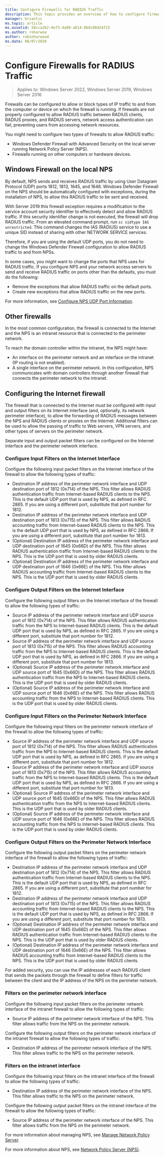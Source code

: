 ```yaml
---
title: Configure Firewalls for RADIUS Traffic
description: This topic provides an overview of how to configure firewalls to allow RADIUS traffic for Network Policy Server in Windows Server 2016.
manager: brianlic
ms.topic: article
ms.assetid: 58cca2b2-4ef3-4a09-a614-8bdc08d24f15
ms.author: roharwoo
author: robinharwood
ms.date: 08/07/2020
---
```


# Configure Firewalls for RADIUS Traffic

>Applies to: Windows Server 2022, Windows Server 2019, Windows Server 2016

Firewalls can be configured to allow or block types of IP traffic to and from the computer or device on which the firewall is running. If firewalls are not properly configured to allow RADIUS traffic between RADIUS clients, RADIUS proxies, and RADIUS servers, network access authentication can fail, preventing users from accessing network resources.

You might need to configure two types of firewalls to allow RADIUS traffic:

- Windows Defender Firewall with Advanced Security on the local server running Network Policy Server (NPS).
- Firewalls running on other computers or hardware devices.

## Windows Firewall on the local NPS

By default, NPS sends and receives RADIUS traffic by using User Datagram Protocol \(UDP\) ports 1812, 1813, 1645, and 1646. Windows Defender Firewall on the NPS should be automatically configured with exceptions, during the installation of NPS, to allow this RADIUS traffic to be sent and received.

With Server 2019 this firewall exception requires a modification to the service account security identifier to effectively detect and allow RADIUS traffic. If this security identifier change is not executed, the firewall will drop RADIUS traffic. From an elevated command prompt, run `sc sidtype IAS unrestricted`. This command changes the IAS (RADIUS) service to use a unique SID instead of sharing with other NETWORK SERVICE services.

Therefore, if you are using the default UDP ports, you do not need to change the Windows Defender Firewall configuration to allow RADIUS traffic to and from NPSs.

In some cases, you might want to change the ports that NPS uses for RADIUS traffic. If you configure NPS and your network access servers to send and receive RADIUS traffic on ports other than the defaults, you must do the following:

- Remove the exceptions that allow RADIUS traffic on the default ports.
- Create new exceptions that allow RADIUS traffic on the new ports.

For more information, see [Configure NPS UDP Port Information](nps-udp-ports-configure.md).

## Other firewalls

In the most common configuration, the firewall is connected to the Internet and the NPS is an intranet resource that is connected to the perimeter network.

To reach the domain controller within the intranet, the NPS might have:

- An interface on the perimeter network and an interface on the intranet (IP routing is not enabled).
- A single interface on the perimeter network. In this configuration, NPS communicates with domain controllers through another firewall that connects the perimeter network to the intranet.

## Configuring the Internet firewall

The firewall that is connected to the Internet must be configured with input and output filters on its Internet interface \(and, optionally, its network perimeter interface\), to allow the forwarding of RADIUS messages between the NPS and RADIUS clients or proxies on the Internet. Additional filters can be used to allow the passing of traffic to Web servers, VPN servers, and other types of servers on the perimeter network.

Separate input and output packet filters can be configured on the Internet interface and the perimeter network interface.

### Configure Input Filters on the Internet Interface

Configure the following input packet filters on the Internet interface of the firewall to allow the following types of traffic:

- Destination IP address of the perimeter network interface and UDP destination port of 1812 (0x714) of the NPS.  This filter allows RADIUS authentication traffic from Internet-based RADIUS clients to the NPS. This is the default UDP port that is used by NPS, as defined in RFC 2865. If you are using a different port, substitute that port number for 1812.
- Destination IP address of the perimeter network interface and UDP destination port of 1813 (0x715) of the NPS. This filter allows RADIUS accounting traffic from Internet-based RADIUS clients to the NPS. This is the default UDP port that is used by NPS, as defined in RFC 2866. If you are using a different port, substitute that port number for 1813.
- \(Optional\) Destination IP address of the perimeter network interface and UDP destination port of 1645 \(0x66D\) of the NPS. This filter allows RADIUS authentication traffic from Internet-based RADIUS clients to the NPS. This is the UDP port that is used by older RADIUS clients.
- \(Optional\) Destination IP address of the perimeter network interface and UDP destination port of 1646 \(0x66E\) of the NPS. This filter allows RADIUS accounting traffic from Internet-based RADIUS clients to the NPS. This is the UDP port that is used by older RADIUS clients.

### Configure Output Filters on the Internet Interface

Configure the following output filters on the Internet interface of the firewall to allow the following types of traffic:

- Source IP address of the perimeter network interface and UDP source port of 1812 (0x714) of the NPS. This filter allows RADIUS authentication traffic from the NPS to Internet-based RADIUS clients. This is the default UDP port that is used by NPS, as defined in RFC 2865. If you are using a different port, substitute that port number for 1812.
- Source IP address of the perimeter network interface and UDP source port of 1813 (0x715) of the NPS. This filter allows RADIUS accounting traffic from the NPS to Internet-based RADIUS clients. This is the default UDP port that is used by NPS, as defined in RFC 2866. If you are using a different port, substitute that port number for 1813.
- \(Optional\) Source IP address of the perimeter network interface and UDP source port of 1645 \(0x66D\) of the NPS. This filter allows RADIUS authentication traffic from the NPS to Internet-based RADIUS clients. This is the UDP port that is used by older RADIUS clients.
- \(Optional\) Source IP address of the perimeter network interface and UDP source port of 1646 \(0x66E\) of the NPS. This filter allows RADIUS accounting traffic from the NPS to Internet-based RADIUS clients. This is the UDP port that is used by older RADIUS clients.

### Configure Input Filters on the Perimeter Network Interface

Configure the following input filters on the perimeter network interface of the firewall to allow the following types of traffic:

- Source IP address of the perimeter network interface and UDP source port of 1812 (0x714) of the NPS. This filter allows RADIUS authentication traffic from the NPS to Internet-based RADIUS clients. This is the default UDP port that is used by NPS, as defined in RFC 2865. If you are using a different port, substitute that port number for 1812.
- Source IP address of the perimeter network interface and UDP source port of 1813 (0x715) of the NPS. This filter allows RADIUS accounting traffic from the NPS to Internet-based RADIUS clients. This is the default UDP port that is used by NPS, as defined in RFC 2866. If you are using a different port, substitute that port number for 1813.
- \(Optional\) Source IP address of the perimeter network interface and UDP source port of 1645 \(0x66D\) of the NPS. This filter allows RADIUS authentication traffic from the NPS to Internet-based RADIUS clients. This is the UDP port that is used by older RADIUS clients.
- \(Optional\) Source IP address of the perimeter network interface and UDP source port of 1646 \(0x66E\) of the NPS. This filter allows RADIUS accounting traffic from the NPS to Internet-based RADIUS clients. This is the UDP port that is used by older RADIUS clients.

### Configure Output Filters on the Perimeter Network Interface

Configure the following output packet filters on the perimeter network interface of the firewall to allow the following types of traffic:

- Destination IP address of the perimeter network interface and UDP destination port of 1812 (0x714) of the NPS. This filter allows RADIUS authentication traffic from Internet-based RADIUS clients to the NPS. This is the default UDP port that is used by NPS, as defined in RFC 2865. If you are using a different port, substitute that port number for 1812.
- Destination IP address of the perimeter network interface and UDP destination port of 1813 (0x715) of the NPS. This filter allows RADIUS accounting traffic from Internet-based RADIUS clients to the NPS. This is the default UDP port that is used by NPS, as defined in RFC 2866. If you are using a different port, substitute that port number for 1813.
- \(Optional\) Destination IP address of the perimeter network interface and UDP destination port of 1645 \(0x66D\) of the NPS. This filter allows RADIUS authentication traffic from Internet-based RADIUS clients to the NPS. This is the UDP port that is used by older RADIUS clients.
- \(Optional\) Destination IP address of the perimeter network interface and UDP destination port of 1646 \(0x66E\) of the NPS. This filter allows RADIUS accounting traffic from Internet-based RADIUS clients to the NPS. This is the UDP port that is used by older RADIUS clients.

For added security, you can use the IP addresses of each RADIUS client that sends the packets through the firewall to define filters for traffic between the client and the IP address of the NPS on the perimeter network.

### Filters on the perimeter network interface

Configure the following input packet filters on the perimeter network interface of the intranet firewall to allow the following types of traffic:

- Source IP address of the perimeter network interface of the NPS. This filter allows traffic from the NPS on the perimeter network.

Configure the following output filters on the perimeter network interface of the intranet firewall to allow the following types of traffic:

- Destination IP address of the perimeter network interface of the NPS. This filter allows traffic to the NPS on the perimeter network.

### Filters on the intranet interface

Configure the following input filters on the intranet interface of the firewall to allow the following types of traffic:

- Destination IP address of the perimeter network interface of the NPS. This filter allows traffic to the NPS on the perimeter network.

Configure the following output packet filters on the intranet interface of the firewall to allow the following types of traffic:

- Source IP address of the perimeter network interface of the NPS. This filter allows traffic from the NPS on the perimeter network.


For more information about managing NPS, see [Manage Network Policy Server](nps-manage-top.md).

For more information about NPS, see [Network Policy Server (NPS)](nps-top.md).




